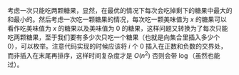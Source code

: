 考虑一次只能吃两颗糖果，显然，在最优的情况下每次会吃掉剩下的糖果中最大的和最小的。然后考虑一次吃一颗糖果的情况，每次吃一颗美味值为 $x$ 的糖果可以看作吃美味值为 $x$ 的糖果以及美味值为 $0$ 的糖果，这样问题又转换为了每次只能吃两颗糖果，至于我们要有多少次只吃一个糖果（也就是向集合里插入多少个 $0$），可以枚举。注意代码实现的时候应该将 $i$ 个 $0$ 插入在正数和负数的交界处，而非插入在末尾再排序，这样时间复杂度才是 $O(n^2)$ 否则会带 $\log$（虽然也能过）。
